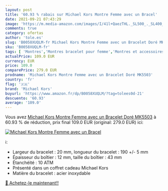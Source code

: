 ```yaml
---
layout: post
title: '60.93 % rabais sur Michael Kors Montre Femme avec un Bracel'
date: 2021-09-21 07:43:29
image: 'https://m.media-amazon.com/images/I/41l+QaezTHL._SL500_._SL400_.jpg'
comments: true
category: ofertas
author: 'tole.es'
slug: 'B0058XUQLM-fr Michael Kors Montre Femme avec un Bracelet Doré MK5503'
sku: 'B0058XUQLM-fr'
tags: [ 'Montres','Montres bracelet pour femme','Montres et accessoires','Montres femme','michael kors', ]
actualPrice: 109.0 EUR
currency: EUR
price: 109.0
comparePrice: 279.0 EUR
prodname: 'Michael Kors Montre Femme avec un Bracelet Doré MK5503'
country: 'fr'
flag: '🇫🇷'
brand: 'Michael Kors'
buyurl: 'https://www.amazon.fr/dp/B0058XUQLM/?tag=tolees0d-21'
descuento: '60.93'
average: '109.0'
---
```


Vous avez [Michael Kors Montre Femme avec un Bracelet Doré MK5503](https://www.amazon.fr/dp/B0058XUQLM/?tag=tolees0d-21)  à  60.93 % de réduction, prix final  109.0 EUR (original: 279.0 EUR) ici:

[![Michael Kors Montre Femme avec un Bracel](https://m.media-amazon.com/images/I/41l+QaezTHL._SL500_._SL400_.jpg)](https://www.amazon.fr/dp/B0058XUQLM/?tag=tolees0d-21)

ℹ️:

- Largeur du bracelet : 20 mm, longueur du bracelet : 190 +/- 5 mm
- Épaisseur du boîtier : 12 mm, taille du boîtier : 43 mm
- Étanchéité : 10 ATM
- Présenté dans un coffret cadeau Michael Kors
- Matière du bracelet : acier inoxydable

[🛒 Achetez-le maintenant!!](https://www.amazon.fr/dp/B0058XUQLM/?tag=tolees0d-21)
